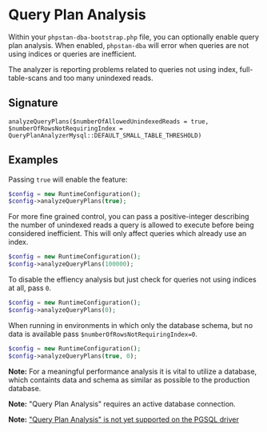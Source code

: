 # Query Plan Analysis

Within your `phpstan-dba-bootstrap.php` file, you can optionally enable query plan analysis.
When enabled, `phpstan-dba` will error when queries are not using indices or queries are inefficient.

The analyzer is reporting problems related to queries not using index, full-table-scans and too many unindexed reads.

## Signature

`analyzeQueryPlans($numberOfAllowedUnindexedReads = true, $numberOfRowsNotRequiringIndex = QueryPlanAnalyzerMysql::DEFAULT_SMALL_TABLE_THRESHOLD)`

## Examples

Passing `true` will enable the feature:

```php
$config = new RuntimeConfiguration();
$config->analyzeQueryPlans(true);
```

For more fine grained control, you can pass a positive-integer describing the number of unindexed reads a query is allowed to execute before being considered inefficient.
This will only affect queries which already use an index.

```php
$config = new RuntimeConfiguration();
$config->analyzeQueryPlans(100000);
```

To disable the effiency analysis but just check for queries not using indices at all, pass `0`.

```php
$config = new RuntimeConfiguration();
$config->analyzeQueryPlans(0);
```

When running in environments in which only the database schema, but no data is available pass `$numberOfRowsNotRequiringIndex=0`.

```php
$config = new RuntimeConfiguration();
$config->analyzeQueryPlans(true, 0);
```


**Note:** For a meaningful performance analysis it is vital to utilize a database, which containts data and schema as similar as possible to the production database.

**Note:** "Query Plan Analysis" requires an active database connection.

**Note:** ["Query Plan Analysis" is not yet supported on the PGSQL driver](https://github.com/staabm/phpstan-dba/issues/378)
